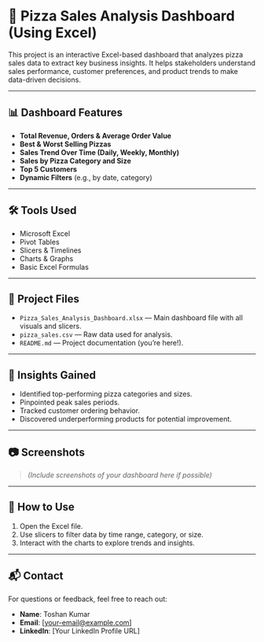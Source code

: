 # 🍕 Pizza Sales Analysis Dashboard (Using Excel)

This project is an interactive Excel-based dashboard that analyzes pizza sales data to extract key business insights. It helps stakeholders understand sales performance, customer preferences, and product trends to make data-driven decisions.

---

## 📊 Dashboard Features

- **Total Revenue, Orders & Average Order Value**
- **Best & Worst Selling Pizzas**
- **Sales Trend Over Time (Daily, Weekly, Monthly)**
- **Sales by Pizza Category and Size**
- **Top 5 Customers**
- **Dynamic Filters** (e.g., by date, category)

---

## 🛠️ Tools Used

- Microsoft Excel
- Pivot Tables
- Slicers & Timelines
- Charts & Graphs
- Basic Excel Formulas

---

## 📁 Project Files

- `Pizza_Sales_Analysis_Dashboard.xlsx` — Main dashboard file with all visuals and slicers.
- `pizza_sales.csv` — Raw data used for analysis.
- `README.md` — Project documentation (you’re here!).

---

## 📌 Insights Gained

- Identified top-performing pizza categories and sizes.
- Pinpointed peak sales periods.
- Tracked customer ordering behavior.
- Discovered underperforming products for potential improvement.

---

## 📷 Screenshots

> *(Include screenshots of your dashboard here if possible)*

---

## 🚀 How to Use

1. Open the Excel file.
2. Use slicers to filter data by time range, category, or size.
3. Interact with the charts to explore trends and insights.

---

## 📬 Contact

For questions or feedback, feel free to reach out:

- **Name**: Toshan Kumar
- **Email**: [your-email@example.com]
- **LinkedIn**: [Your LinkedIn Profile URL]
